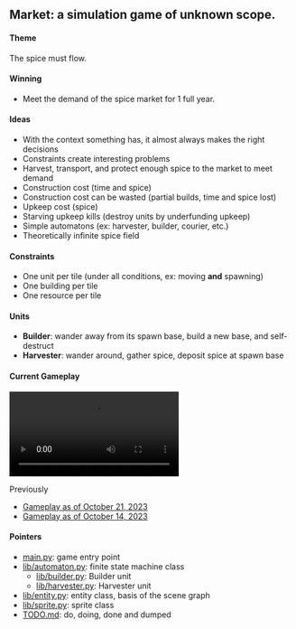 ## Market: a simulation game of unknown scope.

#### Theme

The spice must flow.

#### Winning

* Meet the demand of the spice market for 1 full year.

#### Ideas

* With the context something has, it almost always makes the right decisions
* Constraints create interesting problems
* Harvest, transport, and protect enough spice to the market to meet demand
* Construction cost (time and spice)
* Construction cost can be wasted (partial builds, time and spice lost)
* Upkeep cost (spice)
* Starving upkeep kills (destroy units by underfunding upkeep)
* Simple automatons (ex: harvester, builder, courier, etc.)
* Theoretically infinite spice field

#### Constraints

* One unit per tile (under all conditions, ex: moving **and** spawning)
* One building per tile
* One resource per tile

#### Units

* **Builder**: wander away from its spawn base, build a new base, and self-destruct
* **Harvester**: wander around, gather spice, deposit spice at spawn base

#### Current Gameplay

<video src="doc/screenshots/2023_10_22-progress.mp4"></video>

Previously
* [Gameplay as of October 21, 2023](doc/screenshots/2023_10_21-progress.gif)
* [Gameplay as of October 14, 2023](doc/screenshots/2023_10_14-progress.gif)

#### Pointers

* [main.py](main.py): game entry point
* [lib/automaton.py](lib/automaton.py): finite state machine class
  * [lib/builder.py](lib/builder.py): Builder unit
  * [lib/harvester.py](lib/harvester.py): Harvester unit
* [lib/entity.py](lib/entity.py): entity class, basis of the scene graph
* [lib/sprite.py](lib/sprite.py): sprite class
* [TODO.md](TODO.md): do, doing, done and dumped
